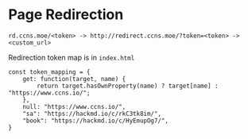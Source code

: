 Page Redirection
===

```
rd.ccns.moe/<token> -> http://redirect.ccns.moe/?token=<token> -> <custom_url>
```

Redirection token map is in `index.html`
```
const token_mapping = {
    get: function(target, name) {
        return target.hasOwnProperty(name) ? target[name] : "https://www.ccns.io/";
    },
    null: "https://www.ccns.io/",
    "sa": "https://hackmd.io/c/rkC3tk8im/",
    "book": "https://hackmd.io/c/HyEmupOg7/",
}
```